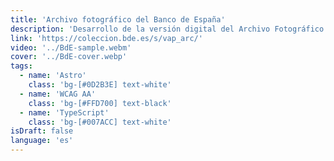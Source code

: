 ```yaml
---
title: 'Archivo fotográfico del Banco de España'
description: 'Desarrollo de la versión digital del Archivo Fotográfico del Banco de España en colaboración con <strong>Underbau</strong>. Un proyecto con una gran colección de imágenes históricas desarrollado para perdurar en el tiempo.'
link: 'https://coleccion.bde.es/s/vap_arc/'
video: '../BdE-sample.webm'
cover: '../BdE-cover.webp'
tags:
  - name: 'Astro'
    class: 'bg-[#0D2B3E] text-white'
  - name: 'WCAG AA'
    class: 'bg-[#FFD700] text-black'
  - name: 'TypeScript'
    class: 'bg-[#007ACC] text-white'
isDraft: false
language: 'es'
---
```

